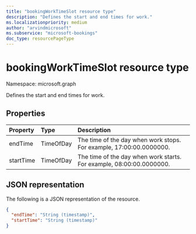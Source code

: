 ```yaml
---
title: "bookingWorkTimeSlot resource type"
description: "Defines the start and end times for work."
ms.localizationpriority: medium
author: "arvindmicrosoft"
ms.subservice: "microsoft-bookings"
doc_type: resourcePageType
---
```


# bookingWorkTimeSlot resource type

Namespace: microsoft.graph

Defines the start and end times for work.


## Properties
| Property	   | Type	|Description|
|:---------------|:--------|:----------|
|endTime|TimeOfDay|The time of the day when work stops. For example, 17:00:00.0000000.|
|startTime|TimeOfDay|The time of the day when work starts. For example, 08:00:00.0000000.|

## JSON representation

The following is a JSON representation of the resource.

<!-- {
  "blockType": "resource",
  "optionalProperties": [

  ],
  "@odata.type": "microsoft.graph.bookingWorkTimeSlot"
}-->

```json
{
  "endTime": "String (timestamp)",
  "startTime": "String (timestamp)"
}

```

<!-- uuid: 8fcb5dbc-d5aa-4681-8e31-b001d5168d79
2015-10-25 14:57:30 UTC -->
<!--
{
  "type": "#page.annotation",
  "description": "bookingWorkTimeSlot resource",
  "keywords": "",
  "section": "documentation",
  "tocPath": "",
  "suppressions": []
}
-->


